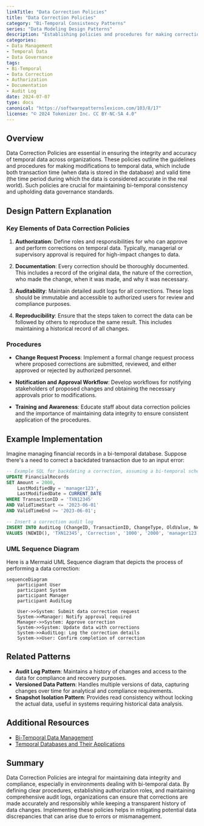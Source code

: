 ```yaml
---
linkTitle: "Data Correction Policies"
title: "Data Correction Policies"
category: "Bi-Temporal Consistency Patterns"
series: "Data Modeling Design Patterns"
description: "Establishing policies and procedures for making corrections to temporal data, including authorization and documentation requirements."
categories:
- Data Management
- Temporal Data
- Data Governance
tags:
- Bi-Temporal
- Data Correction
- Authorization
- Documentation
- Audit Log
date: 2024-07-07
type: docs
canonical: "https://softwarepatternslexicon.com/103/8/17"
license: "© 2024 Tokenizer Inc. CC BY-NC-SA 4.0"
---
```


## Overview

Data Correction Policies are essential in ensuring the integrity and accuracy of temporal data across organizations. These policies outline the guidelines and procedures for making modifications to temporal data, which include both transaction time (when data is stored in the database) and valid time (the time period during which the data is considered accurate in the real world). Such policies are crucial for maintaining bi-temporal consistency and upholding data governance standards.

## Design Pattern Explanation

### Key Elements of Data Correction Policies

1. **Authorization**: Define roles and responsibilities for who can approve and perform corrections on temporal data. Typically, managerial or supervisory approval is required for high-impact changes to data.

2. **Documentation**: Every correction should be thoroughly documented. This includes a record of the original data, the nature of the correction, who made the change, when it was made, and why it was necessary.

3. **Auditability**: Maintain detailed audit logs for all corrections. These logs should be immutable and accessible to authorized users for review and compliance purposes.

4. **Reproducibility**: Ensure that the steps taken to correct the data can be followed by others to reproduce the same result. This includes maintaining a historical record of all changes.

### Procedures

- **Change Request Process**: Implement a formal change request process where proposed corrections are submitted, reviewed, and either approved or rejected by authorized personnel.
  
- **Notification and Approval Workflow**: Develop workflows for notifying stakeholders of proposed changes and obtaining the necessary approvals prior to modifications.

- **Training and Awareness**: Educate staff about data correction policies and the importance of maintaining data integrity to ensure consistent application of the procedures.

## Example Implementation

Imagine managing financial records in a bi-temporal database. Suppose there's a need to correct a backdated transaction due to an input error:

```sql
-- Example SQL for backdating a correction, assuming a bi-temporal schema:
UPDATE FinancialRecords
SET Amount = 2000,
    LastModifiedBy = 'manager123',
    LastModifiedDate = CURRENT_DATE
WHERE TransactionID = 'TXN12345'
AND ValidTimeStart <= '2023-06-01'
AND ValidTimeEnd >= '2023-06-01';

-- Insert a correction audit log
INSERT INTO AuditLog (ChangeID, TransactionID, ChangeType, OldValue, NewValue, ChangedBy, ChangeDate)
VALUES (NEWID(), 'TXN12345', 'Correction', '1000', '2000', 'manager123', CURRENT_TIMESTAMP);
```

### UML Sequence Diagram

Here is a Mermaid UML Sequence diagram that depicts the process of performing a data correction:

```mermaid
sequenceDiagram
    participant User
    participant System
    participant Manager
    participant AuditLog

    User->>System: Submit data correction request
    System->>Manager: Notify approval required
    Manager->>System: Approve correction
    System->>System: Update data with corrections
    System->>AuditLog: Log the correction details
    System->>User: Confirm completion of correction
```

## Related Patterns

- **Audit Log Pattern**: Maintains a history of changes and access to the data for compliance and recovery purposes.
- **Versioned Data Pattern**: Handles multiple versions of data, capturing changes over time for analytical and compliance requirements.
- **Snapshot Isolation Pattern**: Provides read consistency without locking the actual data, useful in systems requiring historical data analysis.

## Additional Resources

- [Bi-Temporal Data Management](https://www.example.com/bi-temporal-data-management)
- [Temporal Databases and Their Applications](https://www.example.com/temporal-databases)

## Summary

Data Correction Policies are integral for maintaining data integrity and compliance, especially in environments dealing with bi-temporal data. By defining clear procedures, establishing authorization roles, and maintaining comprehensive audit logs, organizations can ensure that corrections are made accurately and responsibly while keeping a transparent history of data changes. Implementing these policies helps in mitigating potential data discrepancies that can arise due to errors or mismanagement.

